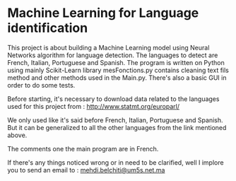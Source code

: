 # Machine Learning for Language identification
This project is about building a Machine Learning model using Neural Networks algorithm for language detection. The languages to detect are French, Italian, Portuguese and Spanish. The program is written on Python using mainly Scikit-Learn library
mesFonctions.py contains cleaning text fils method and other methods used in the Main.py. There's also a basic GUI in order to do some tests. 

Before starting, it's necessary to download data related to the languages used for this project from :
http://www.statmt.org/europarl/

We only used like it's said before French, Italian, Portuguese and Spanish. But it can be generalized to all the other languages from the link mentioned above.

The comments one the main program are in French.

If there's any things noticed wrong or in need to be clarified, well I implore you to send an email to : mehdi.belchiti@um5s.net.ma
